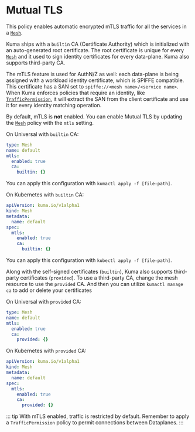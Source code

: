 # Mutual TLS

This policy enables automatic encrypted mTLS traffic for all the services in a [`Mesh`](../mesh).

Kuma ships with a `builtin` CA (Certificate Authority) which is initialized with an auto-generated root certificate. The root certificate is unique for every [`Mesh`](../mesh) and it used to sign identity certificates for every data-plane. Kuma also supports third-party CA.

The mTLS feature is used for AuthN/Z as well: each data-plane is being assigned with a workload identity certificate, which is SPIFFE compatible. This certificate has a SAN set to `spiffe://<mesh name>/<service name>`. When Kuma enforces policies that require an identity, like [`TrafficPermission`](../traffic-permissions), it will extract the SAN from the client certificate and use it for every identity matching operation.

By default, mTLS is **not** enabled. You can enable Mutual TLS by updating the [`Mesh`](../mesh) policy with the `mtls` setting.

On Universal with `builtin` CA:

```yaml
type: Mesh
name: default
mtls:
  enabled: true
  ca:
    builtin: {}
```

You can apply this configuration with `kumactl apply -f [file-path]`.

On Kubernetes with `builtin` CA:

```yaml
apiVersion: kuma.io/v1alpha1
kind: Mesh
metadata:
  name: default
spec:
  mtls:
    enabled: true
    ca:
      builtin: {}
```

You can apply this configuration with `kubectl apply -f [file-path]`.

Along with the self-signed certificates (`builtin`), Kuma also supports third-party certificates (`provided`). To use a third-party CA, change the mesh resource to use the `provided` CA. And then you can utilize `kumactl manage ca` to add or delete your certificates

On Universal with `provided` CA:

```yaml
type: Mesh
name: default
mtls:
  enabled: true
  ca:
    provided: {}
```

On Kubernetes with `provided` CA:

```yaml
apiVersion: kuma.io/v1alpha1
kind: Mesh
metadata:
  name: default
spec:
  mtls:
    enabled: true
    ca:
      provided: {}
```

::: tip
With mTLS enabled, traffic is restricted by default. Remember to apply a `TrafficPermission` policy to permit connections
between Dataplanes.
:::